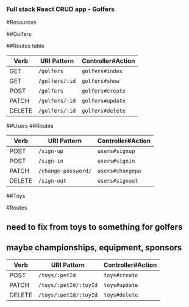 ### Full stack React CRUD app - Golfers

#Resources 

##Golfers 

##Routes table

| Verb   | URI Pattern            | Controller#Action |
|--------|------------------------|-------------------|
| GET    | `/golfers`                | `golfers#index`    |
| GET    | `/golfers/:id`            | `golfers#show`    |
| POST   | `/golfers`                | `golfers#create`    |
| PATCH  | `/golfers/:id`            | `golfers#update`  |
| DELETE | `/golfers/:id`            | `golfers#delete`   |


##Users 
##Routes

| Verb   | URI Pattern            | Controller#Action |
|--------|------------------------|-------------------|
| POST   | `/sign-up`             | `users#signup`    |
| POST   | `/sign-in`             | `users#signin`    |
| PATCH  | `/change-password/`    | `users#changepw`  |
| DELETE | `/sign-out`            | `users#signout`   |


##Toys

#Routes
## need to fix from toys to something for golfers
## maybe championships, equipment, sponsors

| Verb   | URI Pattern            | Controller#Action |
|--------|------------------------|-------------------|
| POST   | `/toys/:petId`         | `toys#create`    |
| PATCH  | `/toys/:petId/:toyId`  | `toys#update`  |
| DELETE | `/toys/:petId/:toyId`   | `toys#delete`   |# Full-Crud-React-App---Golfers
